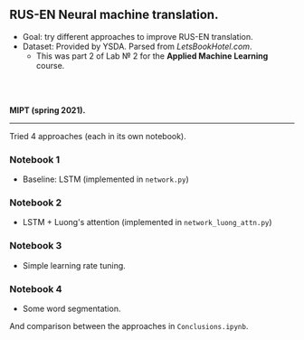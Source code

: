 ## RUS-EN Neural machine translation.

- Goal: try different approaches to improve RUS-EN translation.
- Dataset: Provided by YSDA. Parsed from *LetsBookHotel.com*.
    - This was part 2 of Lab № 2 for the **Applied Machine Learning** course.


<br></br>

**MIPT (spring 2021).**

---

Tried 4 approaches (each in its own notebook).

### Notebook 1
- Baseline: LSTM (implemented in `network.py`)

### Notebook 2
- LSTM + Luong's attention (implemented in `network_luong_attn.py`)

### Notebook 3
- Simple learning rate tuning.

### Notebook 4
- Some word segmentation.

And comparison between the approaches in `Conclusions.ipynb`.
